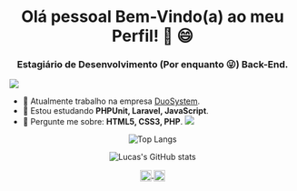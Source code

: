 <h1 align="center">Olá pessoal Bem-Vindo(a) ao meu Perfil! 👋 😄</h1>
<h3 align="center">Estagiário de Desenvolvimento (Por enquanto 😜) Back-End.</h3>

![](https://komarev.com/ghpvc/?username=lucas-vinicius27&style=plastic&color=363f5f)

- 🔭 Atualmente trabalho na empresa [DuoSystem](https://www.duosystem.com.br/en/).
- 🌱 Estou estudando **PHPUnit, Laravel, JavaScript**.
- 💬 Pergunte me sobre: **HTML5, CSS3, PHP**.
![](https://hit.yhype.me/github/profile?user_id=66655145)
<p align="center">
  <img src="https://github-readme-stats.vercel.app/api/top-langs/?username=lucas-vinicius27&layout=compact&theme=tokyonight" alt="Top Langs">
</p>
<p align="center">
  <img src="https://github-readme-stats.vercel.app/api?username=lucas-vinicius27&count_private=true&show_icons=true&theme=tokyonight" alt="Lucas's GitHub stats">
</p>
<p align="center">
  <a href="https://www.linkedin.com/in/lucas-vinicius-ferreira-dos-santos-247863186/" target="_blank">
    <img align="center" src="https://cdn.jsdelivr.net/npm/simple-icons@3.0.1/icons/linkedin.svg" alt="lucasvinicius" height="20" width="20"/>
  </a>
  <a href="https://www.instagram.com/lucas_vinicius277/" target="_blank">
    <img align="center" src="https://cdn.jsdelivr.net/npm/simple-icons@3.0.1/icons/instagram.svg" alt="lucasvinicius" height="20" width="20"/>
  </a>
</p>
<!--
### Hi there 👋
Github stats theme tokyonight, radical, dracula
**Lucas-Vinicius27/lucas-vinicius27** is a ✨ _special_ ✨ repository because its `README.md` (this file) appears on your GitHub profile.

Here are some ideas to get you started:

- 🔭 I’m currently working on ...
- 🌱 I’m currently learning ...
- 👯 I’m looking to collaborate on ...
- 🤔 I’m looking for help with ...
- 💬 Ask me about ...
- 📫 How to reach me: ...
- 😄 Pronouns: ...
- ⚡ Fun fact: ...
-->
